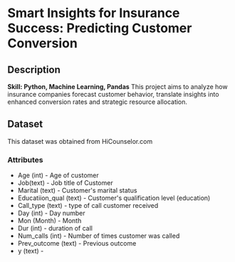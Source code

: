 # Smart Insights for Insurance Success: Predicting Customer Conversion

## Description
**Skill: Python, Machine Learning, Pandas**
This project aims to analyze how insurance companies forecast customer behavior, translate insights into enhanced conversion rates and strategic resource allocation. 

## Dataset
This dataset was obtained from HiCounselor.com

### Attributes
- Age (int) - Age of customer
- Job(text) - Job title of Customer
- Marital (text) - Customer's marital status
- Educatiion_qual (text) - Customer's qualification level (education)
- Call_type (text) - type of call customer received
- Day (int) - Day number
- Mon (Month) - Month
- Dur (int) - duration of call 
- Num_calls (int) - Number of times customer was called 
- Prev_outcome (text) - Previous outcome 
- y (text) -  
